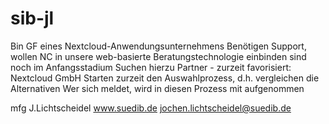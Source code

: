 # sib-jl
Bin GF eines Nextcloud-Anwendungsunternehmens
Benötigen Support, wollen NC in unsere web-basierte Beratungstechnologie einbinden
sind noch im Anfangsstadium
Suchen hierzu Partner - zurzeit favorisiert: Nextcloud GmbH
Starten zurzeit den Auswahlprozess, d.h. vergleichen die Alternativen
Wer sich meldet, wird in diesen Prozess mit aufgenommen

mfg
J.Lichtscheidel
www.suedib.de
jochen.lichtscheidel@suedib.de
